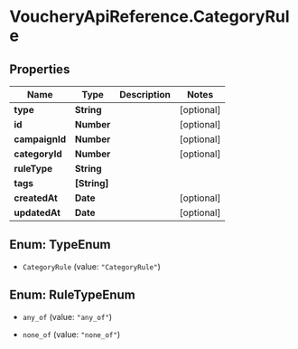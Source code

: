 # VoucheryApiReference.CategoryRule

## Properties
Name | Type | Description | Notes
------------ | ------------- | ------------- | -------------
**type** | **String** |  | [optional] 
**id** | **Number** |  | [optional] 
**campaignId** | **Number** |  | [optional] 
**categoryId** | **Number** |  | [optional] 
**ruleType** | **String** |  | 
**tags** | **[String]** |  | 
**createdAt** | **Date** |  | [optional] 
**updatedAt** | **Date** |  | [optional] 


<a name="TypeEnum"></a>
## Enum: TypeEnum


* `CategoryRule` (value: `"CategoryRule"`)




<a name="RuleTypeEnum"></a>
## Enum: RuleTypeEnum


* `any_of` (value: `"any_of"`)

* `none_of` (value: `"none_of"`)




